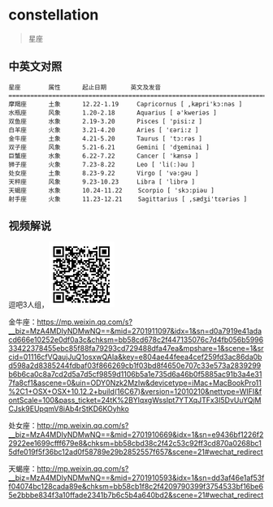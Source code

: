 # constellation

> 星座

## 中英文对照

    星座　      属性 　　　起止日期　　　　英文及发音　　　　　　　　　　　　　　　
    ==============================================================================================
    摩羯座      土象 　　　12.22-1.19　　　Capricornus [ ,kæpri'kɔ:nəs ]　　　　　  
    水瓶座      风象 　　　1.20-2.18　　　 Aquarius [ ə'kweriəs ]　　　　　　　　　
    双鱼座      水象 　　　2.19-3.20　　　 Pisces [ 'pisi:z ]　　　　　　　　　　　
    白羊座      火象 　　　3.21-4.20　　　 Aries [ 'ɛəri:z ]　　　　　　　　　　　 
    金牛座      土象 　　　4.21-5.20　　　 Taurus [ 'tɔ:rəs ]　　　　　　　　　　　 
    双子座      风象 　　　5.21-6.21　　　 Gemini [ 'dʒeminai ]　　　　　　　　　　
    巨蟹座      水象 　　　6.22-7.22　　　 Cancer [ 'kænsə ]　　　　　　　　　　　  
    狮子座      火象 　　　7.23-8.22　　　 Leo [ 'li(:)əu ]　　　　　　　　　　　　 
    处女座      土象 　　　8.23-9.22　　　 Virgo [ 'və:gəu ]　　　　　　　　　　　  
    天秤座      风象 　　　9.23-10.23　　　Libra [ 'librə ]　　　　　　　　　　　　
    天蝎座      水象 　　　10.24-11.22　　 Scorpio [ 'skɔ:piəu ]　　　　　　　　　 
    射手座      火象 　　　11.23-12.21　　 Sagittarius [ ,sædʒi'tɛəriəs ]　　　　　


## 视频解说

逗吧3人组，<img src="./img/wx-constellation-qrcode.bmp">

金牛座：<https://mp.weixin.qq.com/s?__biz=MzA4MDIyNDMwNQ==&mid=2701911097&idx=1&sn=d0a7919e41adacd666e10252e0df0a3c&chksm=bb58cd678c2f447135076c7d4fb056b599633422378455ebc85f88fa79293cd729488dfa47ea&mpshare=1&scene=1&srcid=01116cfVQaujJuQ1osxwQAIa&key=e804ae44feea4cef259fd3ac86da0bd598a2d8385244fdbaf03f866269cb1f03bd8f4650e707c33e573a2839299b6b6ca0c8a7cd2d5a7d5cf9859d1106b5a1e735d6a46b0f5885ac91b3a4e317fa8cf1&ascene=0&uin=ODY0Nzk2MzIw&devicetype=iMac+MacBookPro11%2C1+OSX+OSX+10.12.2+build(16C67)&version=12010210&nettype=WIFI&fontScale=100&pass_ticket=24tK%2BYlqxgWssIpt7YTXqJTFx3I5DvUuYQjMCJsk9EUpqmV8iAb4rStKD6KOyhko>

处女座：<http://mp.weixin.qq.com/s?__biz=MzA4MDIyNDMwNQ==&mid=2701910669&idx=1&sn=e9436bf1226f22922ee1699cfff679e8&chksm=bb58cbd38c2f42c53c92ff3cd870a0268bc15dfe019f5f36bc12ad0f58789e29b2852557f657&scene=21#wechat_redirect>

天蝎座：<http://mp.weixin.qq.com/s?__biz=MzA4MDIyNDMwNQ==&mid=2701910593&idx=1&sn=dd3af46e1af53ff04074bc128cada89e&chksm=bb58cb1f8c2f4209790399f3754533bf16be65e2bbbe834f3a10ffade2341b7b6c5b4a640bd2&scene=21#wechat_redirect>


